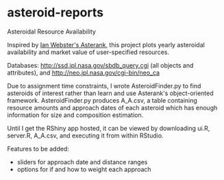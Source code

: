 # asteroid-reports
Asteroidal Resource Availability

Inspired by [Ian Webster's Asterank](http://www.asterank.com), this project plots yearly asteroidal availability and market value of user-specified resources.

Databases:
http://ssd.jpl.nasa.gov/sbdb_query.cgi (all objects and attributes), and
http://neo.jpl.nasa.gov/cgi-bin/neo_ca

Due to assignment time constraints, I wrote AsteroidFinder.py to find asteroids of interest rather than learn and use Asterank's object-oriented framework.  AsteroidFinder.py produces A_A.csv, a table containing resource amounts and approach dates of each asteroid which has enough information for size and composition estimation.

Until I get the RShiny app hosted, it can be viewed by downloading ui.R, server.R, A_A.csv, and executing it from within RStudio.

Features to be added:
- sliders for approach date and distance ranges
- options for if and how to weight each approach
